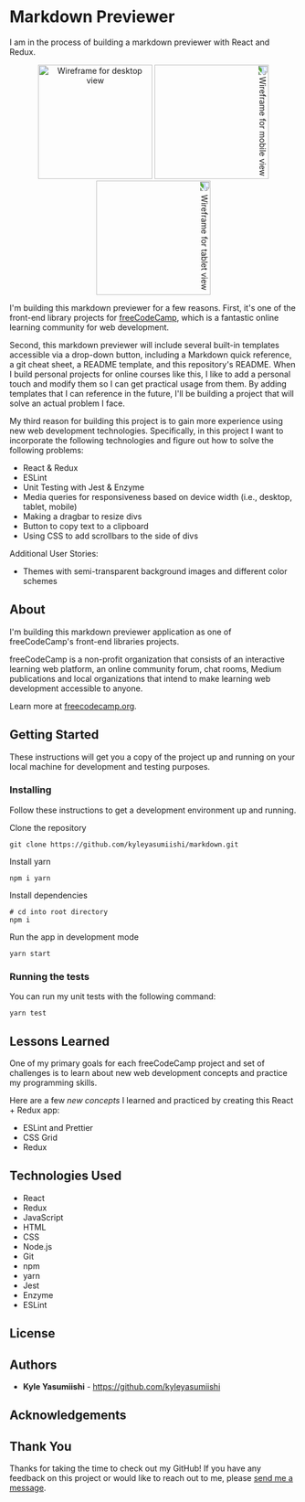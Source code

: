 # Markdown Previewer

I am in the process of building a markdown previewer with React and Redux.

<p align="center">
<img src="https://gdurl.com/BHe7" alt="Wireframe for desktop view" width="200" height="200">
<img src="https://gdurl.com/HMDM" alt="Wireframe for mobile view" width="200" height="200" style="transform:rotate(90deg)">
<img src="https://gdurl.com/EZfX" alt="Wireframe for tablet view" width="200" height="200" style="transform:rotate(90deg)">
</p>

I'm building this markdown previewer for a few reasons. First, it's one of the front-end library projects for <a href="https://learn.freecodecamp.org/front-end-libraries/front-end-libraries-projects/build-a-markdown-previewer">freeCodeCamp</a>, which is a fantastic online learning community for web development.

Second, this markdown previewer will include several built-in templates accessible via a drop-down button, including a Markdown quick reference, a git cheat sheet, a README template, and this repository's README. When I build personal projects for online courses like this, I like to add a personal touch and modify them so I can get practical usage from them. By adding templates that I can reference in the future, I'll be building a project that will solve an actual problem I face.

My third reason for building this project is to gain more experience using new web development technologies. Specifically, in this project I want to incorporate the following technologies and figure out how to solve the following problems:

- React & Redux
- ESLint
- Unit Testing with Jest & Enzyme
- Media queries for responsiveness based on device width (i.e., desktop, tablet, mobile)
- Making a dragbar to resize divs
- Button to copy text to a clipboard
- Using CSS to add scrollbars to the side of divs

Additional User Stories:

- Themes with semi-transparent background images and different color schemes

## About

I'm building this markdown previewer application as one of freeCodeCamp's front-end libraries projects.

freeCodeCamp is a non-profit organization that consists of an interactive learning web platform, an online community forum, chat rooms, Medium publications and local organizations that intend to make learning web development accessible to anyone.

Learn more at <a href="https://www.freecodecamp.org/">freecodecamp.org</a>.

## Getting Started

These instructions will get you a copy of the project up and running on your local machine for development and testing purposes.

### Installing

Follow these instructions to get a development environment up and running.

Clone the repository

```
git clone https://github.com/kyleyasumiishi/markdown.git
```

Install yarn

```
npm i yarn
```

Install dependencies

```
# cd into root directory
npm i
```

Run the app in development mode

```
yarn start
```

### Running the tests

You can run my unit tests with the following command:

```
yarn test
```

## Lessons Learned

One of my primary goals for each freeCodeCamp project and set of challenges is to learn about new web development concepts and practice my programming skills.

Here are a few <em>new concepts</em> I learned and practiced by creating this React + Redux app:

- ESLint and Prettier
- CSS Grid
- Redux

## Technologies Used

- React
- Redux
- JavaScript
- HTML
- CSS
- Node.js
- Git
- npm
- yarn
- Jest
- Enzyme
- ESLint

## License

## Authors

- **Kyle Yasumiishi** - https://github.com/kyleyasumiishi

## Acknowledgements

## Thank You

Thanks for taking the time to check out my GitHub! If you have any feedback on this project or would like to reach out to me, please <a href="https://kyleyasumiishi.github.io/portfolio/">send me a message</a>.
